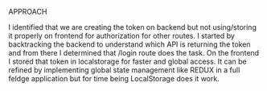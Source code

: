 APPROACH

I identified that we are creating the token on backend but not using/storing it properly on frontend for authorization for other routes.
I started by backtracking the backend to understand which API is returning the token and from there I determined that /login route does the task. 
On the frontend I stored that token in localstorage for faster and global access. It can be refined by implementing global state management like REDUX in a full feldge application but for time being LocalStorage does it work.



